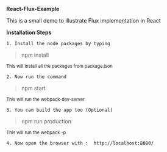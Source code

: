 **React-Flux-Example**

This is a small demo to illustrate Flux implementation in React

**Installation Steps**

`1. Install the node packages by typing `
> npm install

<small>This will install all the packages from package.json</small>

`2. Now run the command`
> npm start

<small>This will run the webpack-dev-server </small>

`3. You can build the app too (Optional)`
> npm run production

<small>This will run the webpack -p</small>

`4. Now open the browser with :  http://localhost:8080/`

